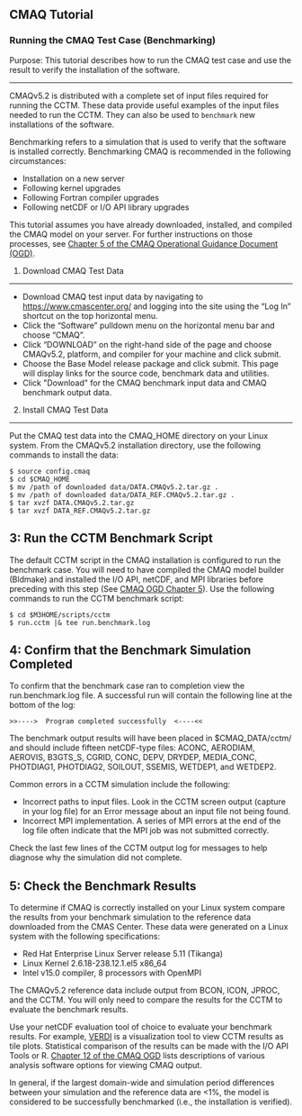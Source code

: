 ## CMAQ Tutorial ##
### Running the CMAQ Test Case (Benchmarking) ###
Purpose: This tutorial describes how to run the CMAQ test case and use the result to verify the installation of the software.

----
CMAQv5.2 is distributed with a complete set of input files required for running the CCTM. These data provide useful examples of the input files needed to run the CCTM. They can also be used to `benchmark` new installations of the software.

Benchmarking refers to a simulation that is used to verify that the software is installed correctly.  Benchmarking CMAQ is recommended in the following circumstances:
- Installation on a new server     
- Following kernel upgrades
- Following Fortran compiler upgrades
- Following netCDF or I/O API library upgrades

This tutorial assumes you have already downloaded, installed, and compiled the CMAQ model on your server. For further instructions on those processes, see [Chapter 5 of the CMAQ Operational Guidance Document (OGD)](https://github.com/USEPA/CMAQ/blob/5.2Beta/CCTM/docs/User_Manual/CMAQ_OGD_ch05_sys_req.md).

1. Download CMAQ Test Data
------------------------------
- Download CMAQ test input data by navigating to https://www.cmascenter.org/ and logging into the site using the “Log In” shortcut on the top horizontal menu.
- Click the “Software” pulldown menu on the horizontal menu bar and choose “CMAQ”.
- Click “DOWNLOAD” on the right-hand side of the page and choose CMAQv5.2, platform, and compiler for your machine and click submit.
- Choose the Base Model release package and click submit. This page will display links for the source code, benchmark data and utilities.
- Click "Download" for the CMAQ benchmark input data and CMAQ benchmark output data.


2. Install CMAQ Test Data
------------------------------
Put the CMAQ test data into the CMAQ_HOME directory on your Linux system. From the CMAQv5.2 installation directory, use the following commands to install the data:

<pre><code>$ source config.cmaq
$ cd $CMAQ_HOME
$ mv /path of downloaded data/DATA.CMAQv5.2.tar.gz .
$ mv /path of downloaded data/DATA_REF.CMAQv5.2.tar.gz .
$ tar xvzf DATA.CMAQv5.2.tar.gz
$ tar xvzf DATA_REF.CMAQv5.2.tar.gz</code></pre>

3: Run the CCTM Benchmark Script
------------------------------
The default CCTM script in the CMAQ installation is configured to run the benchmark case. You will need to have compiled the CMAQ model builder (Bldmake) and installed the I/O API, netCDF, and MPI libraries before preceding with this step (See [CMAQ OGD Chapter 5](https://github.com/USEPA/CMAQ/blob/5.2Beta/CCTM/docs/User_Manual/CMAQ_OGD_ch05_sys_req.md)).  Use the following commands to run the CCTM benchmark script:

 <pre><code>$ cd $M3HOME/scripts/cctm
$ run.cctm |& tee run.benchmark.log</code></pre>


4: Confirm that the Benchmark Simulation Completed
------------------------------
To confirm that the benchmark case ran to completion view the run.benchmark.log file. A successful run will contain the following line at the bottom of the log:

``>>---->  Program completed successfully  <----<<``

The benchmark output results will have been placed in $CMAQ_DATA/cctm/ and should include fifteen netCDF-type files: ACONC, AERODIAM, AEROVIS, B3GTS_S, CGRID, CONC, DEPV, DRYDEP, MEDIA_CONC, PHOTDIAG1, PHOTDIAG2, SOILOUT, SSEMIS, WETDEP1, and WETDEP2.

Common errors in a CCTM simulation include the following:
- Incorrect paths to input files. Look in the CCTM screen output (capture in your log file) for an Error message about an input file not being found.  
- Incorrect MPI implementation. A series of MPI errors at the end of the log file often indicate that the MPI job was not submitted correctly.   

Check the last few lines of the CCTM output log for messages to help diagnose why the simulation did not complete.

5: Check the Benchmark Results
------------------------------
To determine if CMAQ is correctly installed on your Linux system compare the results from your benchmark simulation to the reference data downloaded from the CMAS Center. These data were generated on a Linux system with the following specifications:
- Red Hat Enterprise Linux Server release 5.11 (Tikanga)
- Linux Kernel 2.6.18-238.12.1.el5 x86_64
- Intel v15.0 compiler, 8 processors with OpenMPI

The CMAQv5.2 reference data include output from BCON, ICON, JPROC, and the CCTM. You will only need to compare the results for the CCTM to evaluate the benchmark results.

Use your netCDF evaluation tool of choice to evaluate your benchmark results. For example, [VERDI](https://www.verdi-tool.org/) is a visualization tool to view CCTM results as tile plots. Statistical comparison of the results can be made with the I/O API Tools or R. [Chapter 12 of the CMAQ OGD](https://github.com/USEPA/ECMAQ/blob/5.2Beta/CCTM/docs/User_Manual/CMAQ_OGD_ch12_analysis_tools.md) lists descriptions of various analysis software options for viewing CMAQ output.

In general, if the largest domain-wide and simulation period differences between your simulation and the reference data are <1%, the model is considered to be successfully benchmarked (i.e., the installation is verified).
